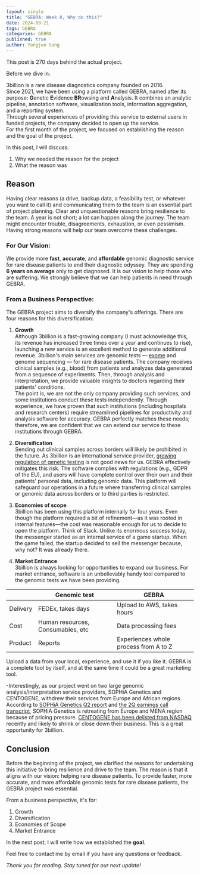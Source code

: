 ```yaml
---
layout: single
title: "GEBRA: Week 0, Why do this?"
date: 2024-09-21
tags: GEBRA
categories: GEBRA
published: true
author: Yongjun Song
---
```

This post is 270 days behind the actual project.

Before we dive in:

3billion is a rare disease diagnostics company founded on 2016.   
Since 2021, we have been using a platform called GEBRA, named after its purpose: **G**enetic **E**vidence **BR**owsing and **A**nalysis. It combines an analytic pipeline, annotation software, visualization tools, information aggregation, and a reporting system.   
Through several experiences of providing this service to external users in funded projects, the company decided to open up the service.   
For the first month of the project, we focused on establishing the reason and the goal of the project.

In this post, I will discuss: 
1. Why we needed the reason for the project
2. What the reason was   

## Reason
Having clear reasons (a drive, backup data, a feasibility test, or whatever you want to call it) and communicating them to the team is an essential part of project planning. Clear and unquestionable reasons bring resilience to the team. A year is not short; a lot can happen along the journey. The team might encounter trouble, disagreements, exhaustion, or even pessimism. Having strong reasons will help our team overcome these challenges.

### For Our Vision:
We provide more  **fast**, **accurate**, and **affordable** genomic diagnostic service for rare disease patients to end their diagnostic odyssey. They are spending **6 years on average** only to get diagnosed. It is our vision to help those who are suffering. 
We strongly believe that we can help patients in need through GEBRA.

### From a Business Perspective:
The GEBRA project aims to diversify the company's offerings. There are four reasons for this diversification:

1. **Growth**   
Although 3billion is a fast-growing company (I must acknowledge this, its revenue has increased three times over a year and continues to rise), launching a new service is an excellent method to generate additional revenue.
3billion's main services are genomic tests — [exome](https://en.wikipedia.org/wiki/Exome) and genome sequencing — for rare disease patients. The company receives clinical samples (e.g., blood) from patients and analyzes data generated from a sequence of experiments. Then, through analysis and interpretation, we provide valuable insights to doctors regarding their patients' conditions.   
The point is, we are not the only company providing such services, and some institutions conduct these tests independently. Through experience, we have proven that such institutions (including hospitals and research centers) require streamlined pipelines for productivity and analysis software for accuracy. GEBRA perfectly matches these needs; therefore, we are confident that we can extend our service to these institutions through GEBRA.

2. **Diversification**   
Sending out clinical samples across borders will likely be prohibited in the future. As 3billion is an international service provider, [growing regulation of genetic testing](https://www.perplexity.ai/page/genetic-testing-regulation-ove-Pn2xwYA9TyymvwOrbPQbYQ) is not good news for us.
GEBRA effectively mitigates this risk. The software complies with regulations (e.g., GDPR of the EU), and users will have complete control over their own and their patients' personal data, including genomic data. This platform will safeguard our operations in a future where transferring clinical samples or genomic data across borders or to third parties is restricted.

3. **Economies of scope**   
3billion has been using this platform internally for four years. Even though the platform required a bit of refinement—as it was rooted in internal features—the cost was reasonable enough for us to decide to open the platform.
Think of Slack. Unlike its enormous success today, the messenger started as an internal service of a game startup. When the game failed, the startup decided to sell the messenger because, why not? It was already there.

4. **Market Entrance**   
3billion is always looking for opportunities to expand our business.
For market entrance, software is an unbelievably handy tool compared to the genomic tests we have been providing.

|  | Genomic test | GEBRA |
|-------|--------|---------|
| Delivery | FEDEx, takes days | Upload to AWS, takes hours |
| Cost | Human resources, Consumables, etc | Data processing fees |
| Product | Reports | Experiences whole process from A to Z |

Upload a data from your local, experience, and use it if you like it.
GEBRA is a complete tool by itself, and at the same time it could be a great marketing tool.   

-Interestingly, as our project went on two large genomic analysis/interpretation service providers, SOPHiA Genetics and CENTOGENE, withdrew their services from Europe and African regions.
According to [SOPHiA Genetics Q2 report](https://www.sophiagenetics.com/press-releases/sophia-genetics-reports-second-quarter-2024-results/) and [the 2Q earnings call transcript](https://seekingalpha.com/article/4711056-sophia-genetics-sa-soph-q2-2024-earnings-call-transcript), SOPHiA Genetics is retreating from Europe and MENA region because of pricing pressure.
[CENTOGENE has been delisted from NASDAQ](https://investors.centogene.com/) recently and likely to shrink or close down their business.
 This is a great opportunity for 3billion.

## Conclusion
Before the beginning of the project, we clarified the reasons for undertaking this initiative to bring resilience and drive to the team.
The reason is that it aligns with our vision: helping rare disease patients. To provide faster, more accurate, and more affordable genomic tests for rare disease patients, the GEBRA project was essential.

From a business perspective, it's for:
1. Growth
2. Diversification
3. Economies of Scope
4. Market Entrance

In the next post, I will write how we established the **goal**.

Feel free to contact me by email if you have any questions or feedback.

*Thank you for reading. Stay tuned for our next update!*
